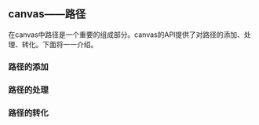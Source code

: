 ## canvas——路径

在canvas中路径是一个重要的组成部分。canvas的API提供了对路径的添加、处理、转化。下面将一一介绍。

### 路径的添加



### 路径的处理



### 路径的转化

